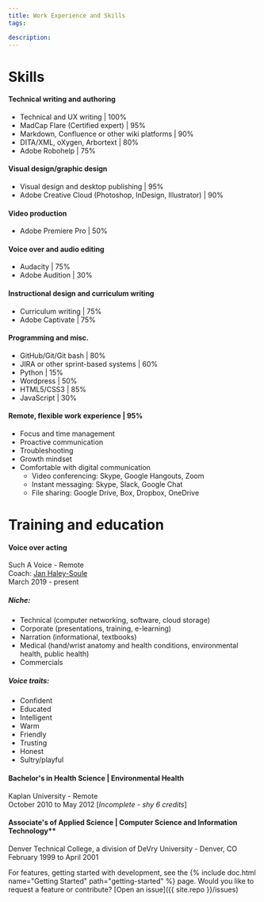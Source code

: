 ```yaml
---
title: Work Experience and Skills
tags: 

description: 
---
```



# Skills

#### Technical writing and authoring
 - Technical and UX writing \| 100%
 - MadCap Flare (Certified expert) \| 95%
 - Markdown, Confluence or other wiki platforms \| 90%
 - DITA/XML, oXygen, Arbortext \| 80%
 - Adobe Robohelp \| 75%

#### Visual design/graphic design
- Visual design and desktop publishing \| 95%
- Adobe Creative Cloud (Photoshop, InDesign, Illustrator) \| 90%

#### Video production
- Adobe Premiere Pro \| 50% 
  
#### Voice over and audio editing
- Audacity \| 75%
- Adobe Audition \| 30%


#### Instructional design and curriculum writing
- Curriculum writing \| 75%
- Adobe Captivate \| 75% 


#### Programming and misc. 
- GitHub/Git/Git bash \| 80%
- JIRA or other sprint-based systems \| 60%
- Python \| 15%
- Wordpress \| 50% 
- HTML5/CSS3 \| 85%
- JavaScript \| 30%



#### Remote, flexible work experience \| 95%
- Focus and time management
- Proactive communication
- Troubleshooting
- Growth mindset
- Comfortable with digital communication
    - Video conferencing: Skype, Google Hangouts, Zoom
    - Instant messaging: Skype, Slack, Google Chat
    - File sharing: Google Drive, Box, Dropbox, OneDrive


# Training and education

#### Voice over acting  
 Such A Voice - Remote   
 Coach: [Jan Haley-Soule](https://www.imdb.com/name/nm1695988/)   
 March 2019 - present

##### Niche: 
   - Technical (computer networking, software, cloud storage)
   - Corporate (presentations, training, e-learning)
   - Narration (informational, textbooks)
   - Medical (hand/wrist anatomy and health conditions, environmental health, public health)
   - Commercials   

##### Voice traits:  
   - Confident
   - Educated
   - Intelligent
   - Warm
   - Friendly
   - Trusting
   - Honest
   - Sultry/playful  


#### Bachelor's in Health Science \| Environmental Health  
 Kaplan University - Remote   
 October 2010 to May 2012  \[*Incomplete - shy 6 credits*\]

#### Associate's of Applied Science \| Computer Science and Information Technology**  
 Denver Technical College, a division of DeVry University - Denver, CO   
 February 1999 to April 2001  







For features, getting started with development, see the {% include doc.html name="Getting Started" path="getting-started" %} page. Would you like to request a feature or contribute?
[Open an issue]({{ site.repo }}/issues)

